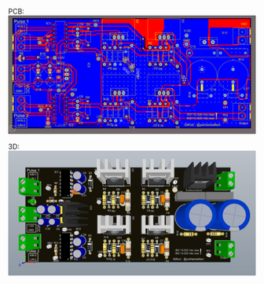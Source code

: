 PCB:
![BottomLayer](https://raw.githubusercontent.com/parhamsoltani/Full_Bridge_Inverter/main/PCB_BottomLayer_FullBridgeInverter.png?token=GHSAT0AAAAAACOKFSKCKT4QWRGQZDOOSRNKZWI3MQA)

3D:
![3D](https://raw.githubusercontent.com/parhamsoltani/Full_Bridge_Inverter/main/FullBridgeInverter3D.png?token=GHSAT0AAAAAACOKFSKDDNWYGP75WJS6FCZIZWI3MSA)
